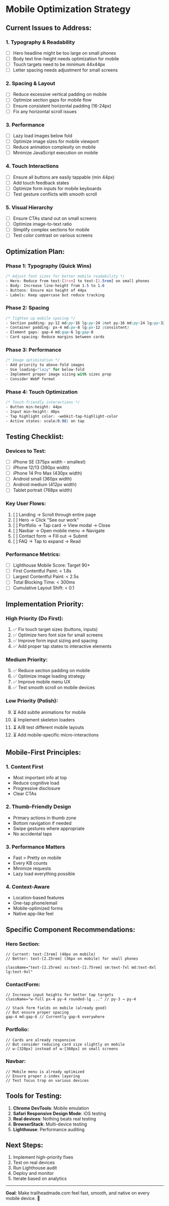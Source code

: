 # Mobile Optimization Strategy

## Current Issues to Address:

### 1. **Typography & Readability**
- [ ] Hero headline might be too large on small phones
- [ ] Body text line-height needs optimization for mobile
- [ ] Touch targets need to be minimum 44x44px
- [ ] Letter spacing needs adjustment for small screens

### 2. **Spacing & Layout**
- [ ] Reduce excessive vertical padding on mobile
- [ ] Optimize section gaps for mobile flow
- [ ] Ensure consistent horizontal padding (16-24px)
- [ ] Fix any horizontal scroll issues

### 3. **Performance**
- [ ] Lazy load images below fold
- [ ] Optimize image sizes for mobile viewport
- [ ] Reduce animation complexity on mobile
- [ ] Minimize JavaScript execution on mobile

### 4. **Touch Interactions**
- [ ] Ensure all buttons are easily tappable (min 44px)
- [ ] Add touch feedback states
- [ ] Optimize form inputs for mobile keyboards
- [ ] Test gesture conflicts with smooth scroll

### 5. **Visual Hierarchy**
- [ ] Ensure CTAs stand out on small screens
- [ ] Optimize image-to-text ratio
- [ ] Simplify complex sections for mobile
- [ ] Test color contrast on various screens

## Optimization Plan:

### Phase 1: Typography (Quick Wins)
```css
/* Adjust font sizes for better mobile readability */
- Hero: Reduce from text-[3rem] to text-[2.5rem] on small phones
- Body: Increase line-height from 1.5 to 1.6
- Buttons: Ensure min height of 44px
- Labels: Keep uppercase but reduce tracking
```

### Phase 2: Spacing
```css
/* Tighten up mobile spacing */
- Section padding: py-12 md:py-16 lg:py-24 (not py-16 md:py-24 lg:py-32)
- Container padding: px-4 md:px-8 lg:px-12 (consistent)
- Element gaps: gap-4 md:gap-6 lg:gap-8
- Card spacing: Reduce margins between cards
```

### Phase 3: Performance
```typescript
/* Image optimization */
- Add priority to above-fold images
- Use loading="lazy" for below-fold
- Implement proper image sizing with sizes prop
- Consider WebP format
```

### Phase 4: Touch Optimization
```css
/* Touch-friendly interactions */
- Button min-height: 44px
- Input min-height: 48px
- Tap highlight color: -webkit-tap-highlight-color
- Active states: scale(0.98) on tap
```

## Testing Checklist:

### Devices to Test:
- [ ] iPhone SE (375px width - smallest)
- [ ] iPhone 12/13 (390px width)
- [ ] iPhone 14 Pro Max (430px width)
- [ ] Android small (360px width)
- [ ] Android medium (412px width)
- [ ] Tablet portrait (768px width)

### Key User Flows:
1. [ ] Landing → Scroll through entire page
2. [ ] Hero → Click "See our work"
3. [ ] Portfolio → Tap card → View modal → Close
4. [ ] Navbar → Open mobile menu → Navigate
5. [ ] Contact form → Fill out → Submit
6. [ ] FAQ → Tap to expand → Read

### Performance Metrics:
- [ ] Lighthouse Mobile Score: Target 90+
- [ ] First Contentful Paint: < 1.8s
- [ ] Largest Contentful Paint: < 2.5s
- [ ] Total Blocking Time: < 300ms
- [ ] Cumulative Layout Shift: < 0.1

## Implementation Priority:

### High Priority (Do First):
1. ✅ Fix touch target sizes (buttons, inputs)
2. ✅ Optimize hero font size for small screens
3. ✅ Improve form input sizing and spacing
4. ✅ Add proper tap states to interactive elements

### Medium Priority:
5. ✅ Reduce section padding on mobile
6. ✅ Optimize image loading strategy
7. ✅ Improve mobile menu UX
8. ✅ Test smooth scroll on mobile devices

### Low Priority (Polish):
9. ⏳ Add subtle animations for mobile
10. ⏳ Implement skeleton loaders
11. ⏳ A/B test different mobile layouts
12. ⏳ Add mobile-specific micro-interactions

## Mobile-First Principles:

### 1. Content First
- Most important info at top
- Reduce cognitive load
- Progressive disclosure
- Clear CTAs

### 2. Thumb-Friendly Design
- Primary actions in thumb zone
- Bottom navigation if needed
- Swipe gestures where appropriate
- No accidental taps

### 3. Performance Matters
- Fast > Pretty on mobile
- Every KB counts
- Minimize requests
- Lazy load everything possible

### 4. Context-Aware
- Location-based features
- One-tap phone/email
- Mobile-optimized forms
- Native app-like feel

## Specific Component Recommendations:

### Hero Section:
```tsx
// Current: text-[3rem] (48px on mobile)
// Better: text-[2.25rem] (36px on mobile) for small phones

className="text-[2.25rem] xs:text-[2.75rem] sm:text-7xl md:text-8xl lg:text-9xl"
```

### ContactForm:
```tsx
// Increase input heights for better tap targets
className="w-full px-4 py-4 rounded-lg ..." // py-3 → py-4

// Stack form fields on mobile (already good)
// But ensure proper spacing
gap-4 md:gap-6 // Currently gap-6 everywhere
```

### Portfolio:
```tsx
// Cards are already responsive
// But consider reducing card size slightly on mobile
// w-[320px] instead of w-[360px] on small screens
```

### Navbar:
```tsx
// Mobile menu is already optimized
// Ensure proper z-index layering
// Test focus trap on various devices
```

## Tools for Testing:

1. **Chrome DevTools**: Mobile emulation
2. **Safari Responsive Design Mode**: iOS testing
3. **Real devices**: Nothing beats real testing
4. **BrowserStack**: Multi-device testing
5. **Lighthouse**: Performance auditing

## Next Steps:

1. Implement high-priority fixes
2. Test on real devices
3. Run Lighthouse audit
4. Deploy and monitor
5. Iterate based on analytics

---

**Goal**: Make trailheadmade.com feel fast, smooth, and native on every mobile device. 📱
